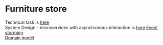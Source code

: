 # Furniture store

Technical task is [here](tech_ru.md)  
System Design - microservices with asynchronous interaction is [here](ddd_ru.md)
[Event storming](https://lucid.app/lucidchart/1482e706-4b6d-49f8-adce-e0b7932d8bbe/edit?viewport_loc=-128%2C-54%2C2307%2C1397%2C0_0&invitationId=inv_dd15d087-fe4e-4cea-b2f5-ce0f5ad99f35)  
[Domain model](https://www.xmind.net/m/EVD7bc)  

